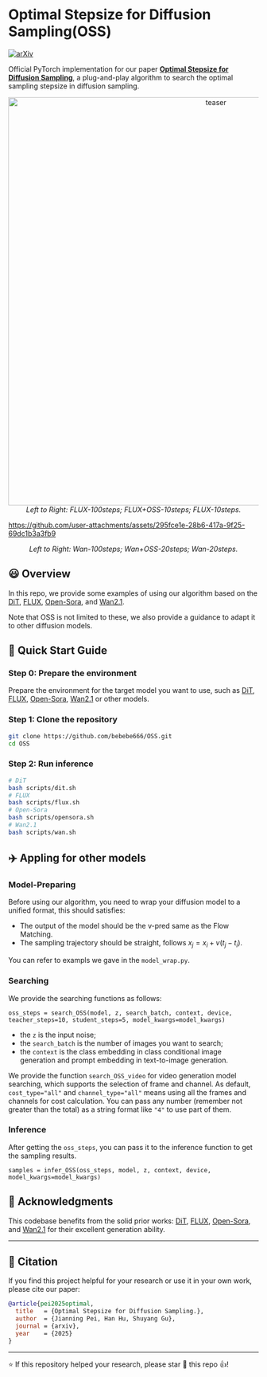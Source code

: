# Optimal Stepsize for Diffusion Sampling(OSS)

[![arXiv](https://img.shields.io/badge/arXiv%20paper-2503.18948-b31b1b.svg)](https://arxiv.org/abs/2503.21774)&nbsp;

Official PyTorch implementation for our paper **[Optimal Stepsize for Diffusion Sampling](https://arxiv.org/abs/2503.21774)**, a plug-and-play algorithm to search the optimal sampling stepsize in diffusion sampling.

  <p align="center">
    <img src="./teaser.png" alt="teaser" width="820px">
    <br/>
    <em>Left to Right: FLUX-100steps; FLUX+OSS-10steps; FLUX-10steps.</em>
  </p>




https://github.com/user-attachments/assets/295fce1e-28b6-417a-9f25-69dc1b3a3fb9
<p align="center">
    <em>Left to Right: Wan-100steps; Wan+OSS-20steps; Wan-20steps.</em>
</p>
    



## :smiley: Overview
In this repo, we provide some examples of using our algorithm based on the [DiT](https://github.com/facebookresearch/DiT), [FLUX](https://github.com/black-forest-labs/flux), [Open-Sora](https://github.com/hpcaitech/Open-Sora/tree/opensora/v1.2), and [Wan2.1](https://github.com/Wan-Video/Wan2.1). 

Note that OSS is not limited to these, we also provide a guidance to adapt it to other diffusion models.

## :rocket: Quick Start Guide

### Step 0: Prepare the environment
Prepare the environment for the target model you want to use, such as [DiT](https://github.com/facebookresearch/DiT), [FLUX](https://github.com/black-forest-labs/flux), [Open-Sora](https://github.com/hpcaitech/Open-Sora/tree/opensora/v1.2), [Wan2.1](https://github.com/Wan-Video/Wan2.1) or other models.


### Step 1: Clone the repository
```bash
git clone https://github.com/bebebe666/OSS.git
cd OSS
```

### Step 2: Run inference
```bash
# DiT 
bash scripts/dit.sh
# FLUX
bash scripts/flux.sh
# Open-Sora
bash scripts/opensora.sh
# Wan2.1
bash scripts/wan.sh

```

## :airplane: Appling for other models
### Model-Preparing
Before using our algorithm, you need to wrap your diffusion model to a unified format, this should satisfies:
- The output of the model should be the v-pred same as the Flow Matching.
- The sampling trajectory should be straight, follows $x_j = x_i + v(t_j - t_i)$.

You can refer to exampls we gave in the `model_wrap.py`.

### Searching
We provide the searching functions as follows:
```
oss_steps = search_OSS(model, z, search_batch, context, device, teacher_steps=10, student_steps=5, model_kwargs=model_kwargs)
```
 - the `z` is the input noise;
 - the `search_batch` is the number of images you want to search;
 - the `context` is the class embedding in class conditional image generation and prompt embedding in text-to-image generation.

We provide the function `search_OSS_video` for video generation model searching, which supports the selection of frame and channel. As default, `cost_type="all"` and `channel_type="all"` means using all the frames and channels for cost calculation. You can pass any number (remember not greater than the total) as a string format like `"4"` to use part of them.



### Inference
After getting the `oss_steps`, you can pass it to the inference function to get the sampling results.
```
samples = infer_OSS(oss_steps, model, z, context, device, model_kwargs=model_kwargs)
```


## 🙏 Acknowledgments

This codebase benefits from the solid prior works: [DiT](https://github.com/facebookresearch/DiT), [FLUX](https://github.com/black-forest-labs/flux), [Open-Sora](https://github.com/hpcaitech/Open-Sora/tree/opensora/v1.2), and [Wan2.1](https://github.com/Wan-Video/Wan2.1) for their excellent generation ability.

---
## 📖 Citation

If you find this project helpful for your research or use it in your own work, please cite our paper:
```bibtex
@article{pei2025optimal,
  title   = {Optimal Stepsize for Diffusion Sampling.},
  author  = {Jianning Pei, Han Hu, Shuyang Gu},
  journal = {arxiv},
  year    = {2025}
}
```

---


⭐️ If this repository helped your research, please star 🌟 this repo 👍!
